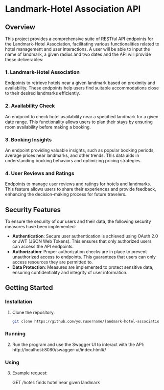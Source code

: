# Landmark-Hotel Association API

## Overview

This project provides a comprehensive suite of RESTful API endpoints for the Landmark-Hotel Association, facilitating various functionalities related to hotel management and user interactions. A user will be able to input the name of landmark, a given radius and two dates and the API will provide these deliverables:

### 1. Landmark-Hotel Association
Endpoints to retrieve hotels near a given landmark based on proximity and availability. These endpoints help users find suitable accommodations close to their desired landmarks efficiently.

### 2. Availability Check
An endpoint to check hotel availability near a specified landmark for a given date range. This functionality allows users to plan their stays by ensuring room availability before making a booking.

### 3. Booking Insights
An endpoint providing valuable insights, such as popular booking periods, average prices near landmarks, and other trends. This data aids in understanding booking behaviors and optimizing pricing strategies.

### 4. User Reviews and Ratings
Endpoints to manage user reviews and ratings for hotels and landmarks. This feature allows users to share their experiences and provide feedback, enhancing the decision-making process for future travelers.

## Security Features

To ensure the security of our users and their data, the following security measures have been implemented:

- **Authentication**: Secure user authentication is achieved using OAuth 2.0 or JWT (JSON Web Tokens). This ensures that only authorized users can access the API endpoints.
- **Authorization**: Proper authorization checks are in place to prevent unauthorized access to endpoints. This guarantees that users can only access resources they are permitted to.
- **Data Protection**: Measures are implemented to protect sensitive data, ensuring confidentiality and integrity of user information.

## Getting Started

### Installation
1. Clone the repository:
   ```bash
   git clone https://github.com/yourusername/landmark-hotel-association-api.git

### Running
2. Run the program and use the Swagger UI to interact with the API:
   http://localhost:8080/swagger-ui/index.html#/

### Using
3. Example request:

    GET /hotel: finds hotel near given landmark
